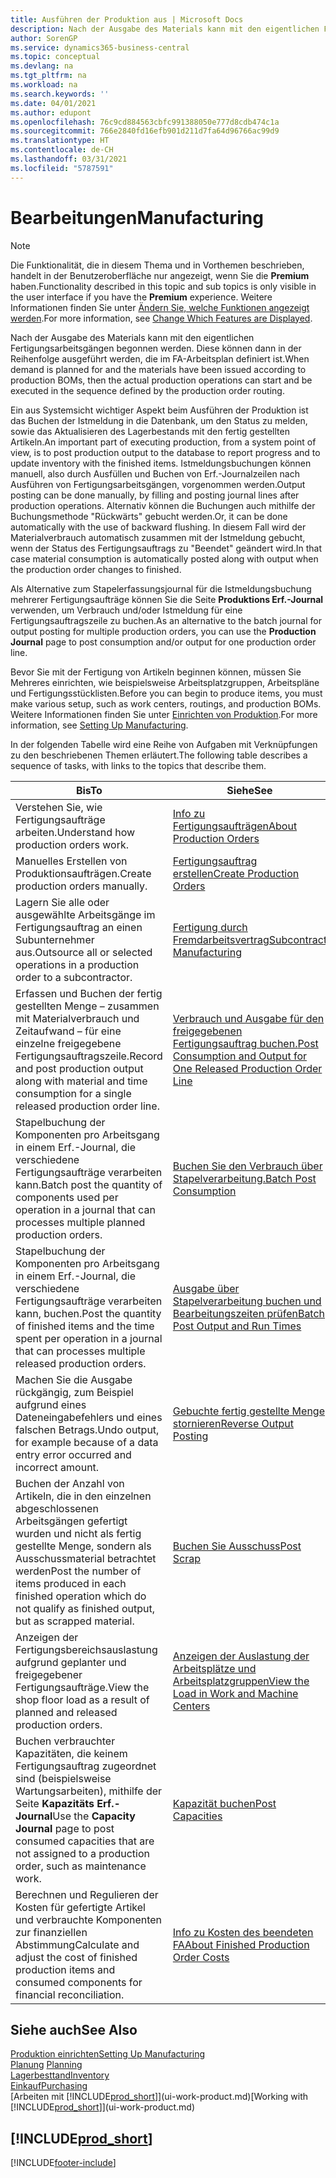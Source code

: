 ```yaml
---
title: Ausführen der Produktion aus | Microsoft Docs
description: Nach der Ausgabe des Materials kann mit den eigentlichen Fertigungsarbeitsgängen begonnen werden. Diese können dann in der Reihenfolge ausgeführt werden, die im FA-Arbeitsplan definiert ist.
author: SorenGP
ms.service: dynamics365-business-central
ms.topic: conceptual
ms.devlang: na
ms.tgt_pltfrm: na
ms.workload: na
ms.search.keywords: ''
ms.date: 04/01/2021
ms.author: edupont
ms.openlocfilehash: 76c9cd884563cbfc991388050e777d8cdb474c1a
ms.sourcegitcommit: 766e2840fd16efb901d211d7fa64d96766ac99d9
ms.translationtype: HT
ms.contentlocale: de-CH
ms.lasthandoff: 03/31/2021
ms.locfileid: "5787591"
---
```

# <a name="manufacturing"></a><span data-ttu-id="e0f0f-103">Bearbeitungen</span><span class="sxs-lookup"><span data-stu-id="e0f0f-103">Manufacturing</span></span>
> [!NOTE]
> <span data-ttu-id="e0f0f-104">Die Funktionalität, die in diesem Thema und in Vorthemen beschrieben, handelt in der Benutzeroberfläche nur angezeigt, wenn Sie die **Premium** haben.</span><span class="sxs-lookup"><span data-stu-id="e0f0f-104">Functionality described in this topic and sub topics is only visible in the user interface if you have the **Premium** experience.</span></span> <span data-ttu-id="e0f0f-105">Weitere Informationen finden Sie unter [Ändern Sie, welche Funktionen angezeigt werden](ui-experiences.md).</span><span class="sxs-lookup"><span data-stu-id="e0f0f-105">For more information, see [Change Which Features are Displayed](ui-experiences.md).</span></span>

<span data-ttu-id="e0f0f-106">Nach der Ausgabe des Materials kann mit den eigentlichen Fertigungsarbeitsgängen begonnen werden. Diese können dann in der Reihenfolge ausgeführt werden, die im FA-Arbeitsplan definiert ist.</span><span class="sxs-lookup"><span data-stu-id="e0f0f-106">When demand is planned for and the materials have been issued according to production BOMs, then the actual production operations can start and be executed in the sequence defined by the production order routing.</span></span>  

<span data-ttu-id="e0f0f-107">Ein aus Systemsicht wichtiger Aspekt beim Ausführen der Produktion ist das Buchen der Istmeldung in die Datenbank, um den Status zu melden, sowie das Aktualisieren des Lagerbestands mit den fertig gestellten Artikeln.</span><span class="sxs-lookup"><span data-stu-id="e0f0f-107">An important part of executing production, from a system point of view, is to post production output to the database to report progress and to update inventory with the finished items.</span></span> <span data-ttu-id="e0f0f-108">Istmeldungsbuchungen können manuell, also durch Ausfüllen und Buchen von Erf.-Journalzeilen nach Ausführen von Fertigungsarbeitsgängen, vorgenommen werden.</span><span class="sxs-lookup"><span data-stu-id="e0f0f-108">Output posting can be done manually, by filling and posting journal lines after production operations.</span></span> <span data-ttu-id="e0f0f-109">Alternativ können die Buchungen auch mithilfe der Buchungsmethode "Rückwärts" gebucht werden.</span><span class="sxs-lookup"><span data-stu-id="e0f0f-109">Or, it can be done automatically with the use of backward flushing.</span></span> <span data-ttu-id="e0f0f-110">In diesem Fall wird der Materialverbrauch automatisch zusammen mit der Istmeldung gebucht, wenn der Status des Fertigungsauftrags zu "Beendet" geändert wird.</span><span class="sxs-lookup"><span data-stu-id="e0f0f-110">In that case material consumption is automatically posted along with output when the production order changes to finished.</span></span>  

<span data-ttu-id="e0f0f-111">Als Alternative zum Stapelerfassungsjournal für die Istmeldungsbuchung mehrerer Fertigungsaufträge können Sie die Seite **Produktions Erf.-Journal** verwenden, um Verbrauch und/oder Istmeldung für eine Fertigungsauftragszeile zu buchen.</span><span class="sxs-lookup"><span data-stu-id="e0f0f-111">As an alternative to the batch journal for output posting for multiple production orders, you can use the **Production Journal** page to post consumption and/or output for one production order line.</span></span>

<span data-ttu-id="e0f0f-112">Bevor Sie mit der Fertigung von Artikeln beginnen können, müssen Sie Mehreres einrichten, wie beispielsweise Arbeitsplatzgruppen, Arbeitspläne und Fertigungsstücklisten.</span><span class="sxs-lookup"><span data-stu-id="e0f0f-112">Before you can begin to produce items, you must make various setup, such as work centers, routings, and production BOMs.</span></span> <span data-ttu-id="e0f0f-113">Weitere Informationen finden Sie unter [Einrichten von Produktion](production-configure-production-processes.md).</span><span class="sxs-lookup"><span data-stu-id="e0f0f-113">For more information, see [Setting Up Manufacturing](production-configure-production-processes.md).</span></span>

<span data-ttu-id="e0f0f-114">In der folgenden Tabelle wird eine Reihe von Aufgaben mit Verknüpfungen zu den beschriebenen Themen erläutert.</span><span class="sxs-lookup"><span data-stu-id="e0f0f-114">The following table describes a sequence of tasks, with links to the topics that describe them.</span></span>   

|<span data-ttu-id="e0f0f-115">**Bis**</span><span class="sxs-lookup"><span data-stu-id="e0f0f-115">**To**</span></span>|<span data-ttu-id="e0f0f-116">**Siehe**</span><span class="sxs-lookup"><span data-stu-id="e0f0f-116">**See**</span></span>|  
|------------|-------------|  
|<span data-ttu-id="e0f0f-117">Verstehen Sie, wie Fertigungsaufträge arbeiten.</span><span class="sxs-lookup"><span data-stu-id="e0f0f-117">Understand how production orders work.</span></span>|[<span data-ttu-id="e0f0f-118">Info zu Fertigungsaufträgen</span><span class="sxs-lookup"><span data-stu-id="e0f0f-118">About Production Orders</span></span>](production-about-production-orders.md)|
|<span data-ttu-id="e0f0f-119">Manuelles Erstellen von Produktionsaufträgen.</span><span class="sxs-lookup"><span data-stu-id="e0f0f-119">Create production orders manually.</span></span>|[<span data-ttu-id="e0f0f-120">Fertigungsauftrag erstellen</span><span class="sxs-lookup"><span data-stu-id="e0f0f-120">Create Production Orders</span></span>](production-how-to-create-production-orders.md)|
|<span data-ttu-id="e0f0f-121">Lagern Sie alle oder ausgewählte Arbeitsgänge im Fertigungsauftrag an einen Subunternehmer aus.</span><span class="sxs-lookup"><span data-stu-id="e0f0f-121">Outsource all or selected operations in a production order to a subcontractor.</span></span>|[<span data-ttu-id="e0f0f-122">Fertigung durch Fremdarbeitsvertrag</span><span class="sxs-lookup"><span data-stu-id="e0f0f-122">Subcontract Manufacturing</span></span>](production-how-to-subcontract-manufacturing.md)|
|<span data-ttu-id="e0f0f-123">Erfassen und Buchen der fertig gestellten Menge – zusammen mit Materialverbrauch und Zeitaufwand – für eine einzelne freigegebene Fertigungsauftragszeile.</span><span class="sxs-lookup"><span data-stu-id="e0f0f-123">Record and post production output along with material and time consumption for a single released production order line.</span></span>|[<span data-ttu-id="e0f0f-124">Verbrauch und Ausgabe für den freigegebenen Fertigungsauftrag buchen.</span><span class="sxs-lookup"><span data-stu-id="e0f0f-124">Post Consumption and Output for One Released Production Order Line</span></span>](production-how-to-register-consumption-and-output.md)|  
|<span data-ttu-id="e0f0f-125">Stapelbuchung der Komponenten pro Arbeitsgang in einem Erf.-Journal, die verschiedene Fertigungsaufträge verarbeiten kann.</span><span class="sxs-lookup"><span data-stu-id="e0f0f-125">Batch post the quantity of components used per operation in a journal that can processes multiple planned production orders.</span></span>|[<span data-ttu-id="e0f0f-126">Buchen Sie den Verbrauch über Stapelverarbeitung.</span><span class="sxs-lookup"><span data-stu-id="e0f0f-126">Batch Post Consumption</span></span>](production-how-to-post-consumption.md)|
|<span data-ttu-id="e0f0f-127">Stapelbuchung der Komponenten pro Arbeitsgang in einem Erf.-Journal, die verschiedene Fertigungsaufträge verarbeiten kann, buchen.</span><span class="sxs-lookup"><span data-stu-id="e0f0f-127">Post the quantity of finished items and the time spent per operation in a journal that can processes multiple released production orders.</span></span>|[<span data-ttu-id="e0f0f-128">Ausgabe über Stapelverarbeitung buchen und Bearbeitungszeiten prüfen</span><span class="sxs-lookup"><span data-stu-id="e0f0f-128">Batch Post Output and Run Times</span></span>](production-how-to-post-output-quantity.md)|
|<span data-ttu-id="e0f0f-129">Machen Sie die Ausgabe rückgängig, zum Beispiel aufgrund eines Dateneingabefehlers und eines falschen Betrags.</span><span class="sxs-lookup"><span data-stu-id="e0f0f-129">Undo output, for example because of a data entry error occurred and incorrect amount.</span></span>  |[<span data-ttu-id="e0f0f-130">Gebuchte fertig gestellte Menge stornieren</span><span class="sxs-lookup"><span data-stu-id="e0f0f-130">Reverse Output Posting</span></span>](production-how-to-reverse-output-posting.md)|  
|<span data-ttu-id="e0f0f-131">Buchen der Anzahl von Artikeln, die in den einzelnen abgeschlossenen Arbeitsgängen gefertigt wurden und nicht als fertig gestellte Menge, sondern als Ausschussmaterial betrachtet werden</span><span class="sxs-lookup"><span data-stu-id="e0f0f-131">Post the number of items produced in each finished operation which do not qualify as finished output, but as scrapped material.</span></span>|[<span data-ttu-id="e0f0f-132">Buchen Sie Ausschuss</span><span class="sxs-lookup"><span data-stu-id="e0f0f-132">Post Scrap</span></span>](production-how-to-post-scrap.md)|
|<span data-ttu-id="e0f0f-133">Anzeigen der Fertigungsbereichsauslastung aufgrund geplanter und freigegebener Fertigungsaufträge.</span><span class="sxs-lookup"><span data-stu-id="e0f0f-133">View the shop floor load as a result of planned and released production orders.</span></span>|[<span data-ttu-id="e0f0f-134">Anzeigen der Auslastung der Arbeitsplätze und Arbeitsplatzgruppen</span><span class="sxs-lookup"><span data-stu-id="e0f0f-134">View the Load in Work and Machine Centers</span></span>](production-how-to-view-the-load-on-work-centers.md)|      
|<span data-ttu-id="e0f0f-135">Buchen verbrauchter Kapazitäten, die keinem Fertigungsauftrag zugeordnet sind (beispielsweise Wartungsarbeiten), mithilfe der Seite **Kapazitäts Erf.-Journal**</span><span class="sxs-lookup"><span data-stu-id="e0f0f-135">Use the **Capacity Journal** page to post consumed capacities that are not assigned to a production order, such as maintenance work.</span></span>|[<span data-ttu-id="e0f0f-136">Kapazität buchen</span><span class="sxs-lookup"><span data-stu-id="e0f0f-136">Post Capacities</span></span>](production-how-to-post-capacities.md)|  
|<span data-ttu-id="e0f0f-137">Berechnen und Regulieren der Kosten für gefertigte Artikel und verbrauchte Komponenten zur finanziellen Abstimmung</span><span class="sxs-lookup"><span data-stu-id="e0f0f-137">Calculate and adjust the cost of finished production items and consumed components for financial reconciliation.</span></span>|[<span data-ttu-id="e0f0f-138">Info zu Kosten des beendeten FA</span><span class="sxs-lookup"><span data-stu-id="e0f0f-138">About Finished Production Order Costs</span></span>](finance-about-finished-production-order-costs.md)|  

## <a name="see-also"></a><span data-ttu-id="e0f0f-139">Siehe auch</span><span class="sxs-lookup"><span data-stu-id="e0f0f-139">See Also</span></span>  
[<span data-ttu-id="e0f0f-140">Produktion einrichten</span><span class="sxs-lookup"><span data-stu-id="e0f0f-140">Setting Up Manufacturing</span></span>](production-configure-production-processes.md)  
<span data-ttu-id="e0f0f-141">[Planung](production-planning.md)    </span><span class="sxs-lookup"><span data-stu-id="e0f0f-141">[Planning](production-planning.md)    </span></span>  
[<span data-ttu-id="e0f0f-142">Lagerbesttand</span><span class="sxs-lookup"><span data-stu-id="e0f0f-142">Inventory</span></span>](inventory-manage-inventory.md)  
[<span data-ttu-id="e0f0f-143">Einkauf</span><span class="sxs-lookup"><span data-stu-id="e0f0f-143">Purchasing</span></span>](purchasing-manage-purchasing.md)  
<span data-ttu-id="e0f0f-144">[Arbeiten mit [!INCLUDE[prod_short](includes/prod_short.md)]](ui-work-product.md)</span><span class="sxs-lookup"><span data-stu-id="e0f0f-144">[Working with [!INCLUDE[prod_short](includes/prod_short.md)]](ui-work-product.md)</span></span>

## [!INCLUDE[prod_short](includes/free_trial_md.md)]  


[!INCLUDE[footer-include](includes/footer-banner.md)]
